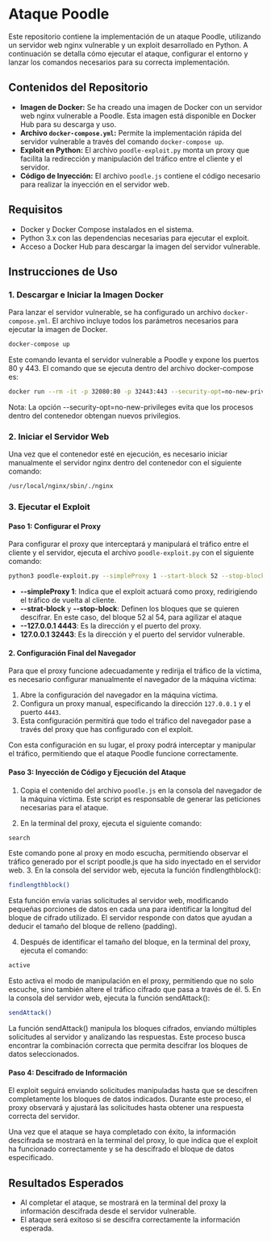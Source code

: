 # Ataque Poodle

Este repositorio contiene la implementación de un ataque Poodle, utilizando un servidor web nginx vulnerable y un exploit desarrollado en Python. A continuación se detalla cómo ejecutar el ataque, configurar el entorno y lanzar los comandos necesarios para su correcta implementación.

## Contenidos del Repositorio

- **Imagen de Docker:** Se ha creado una imagen de Docker con un servidor web nginx vulnerable a Poodle. Esta imagen está disponible en Docker Hub para su descarga y uso.
- **Archivo `docker-compose.yml`:** Permite la implementación rápida del servidor vulnerable a través del comando `docker-compose up`.
- **Exploit en Python:** El archivo `poodle-exploit.py` monta un proxy que facilita la redirección y manipulación del tráfico entre el cliente y el servidor.
- **Código de Inyección:** El archivo `poodle.js` contiene el código necesario para realizar la inyección en el servidor web.

## Requisitos

- Docker y Docker Compose instalados en el sistema.
- Python 3.x con las dependencias necesarias para ejecutar el exploit.
- Acceso a Docker Hub para descargar la imagen del servidor vulnerable.

## Instrucciones de Uso

### 1. Descargar e Iniciar la Imagen Docker

Para lanzar el servidor vulnerable, se ha configurado un archivo `docker-compose.yml`. El archivo incluye todos los parámetros necesarios para ejecutar la imagen de Docker. 

```bash
docker-compose up
```
Este comando levanta el servidor vulnerable a Poodle y expone los puertos 80 y 443. El comando que se ejecuta dentro del archivo docker-compose es:
```bash
docker run --rm -it -p 32080:80 -p 32443:443 --security-opt=no-new-privileges --name servidor servidor_nginx_ssl3
```
Nota: La opción --security-opt=no-new-privileges evita que los procesos dentro del contenedor obtengan nuevos privilegios.
### 2. Iniciar el Servidor Web

Una vez que el contenedor esté en ejecución, es necesario iniciar manualmente el servidor nginx dentro del contenedor con el siguiente comando:

```bash
/usr/local/nginx/sbin/./nginx
```
### 3. Ejecutar el Exploit

#### Paso 1: Configurar el Proxy

Para configurar el proxy que interceptará y manipulará el tráfico entre el cliente y el servidor, ejecuta el archivo `poodle-exploit.py` con el siguiente comando:

```bash
python3 poodle-exploit.py --simpleProxy 1 --start-block 52 --stop-block 54 127.0.0.1 4443 127.0.0.1 32443
```
- **--simpleProxy 1**: Indica que el exploit actuará como proxy, redirigiendo el tráfico de vuelta al cliente.
- **--strat-block** y **--stop-block**: Definen los bloques que se quieren descifrar. En este caso, del bloque 52 al 54, para agilizar el ataque
- **--127.0.0.1 4443**: Es la dirección y el puerto del proxy.
- **127.0.0.1 32443**: Es la dirección y el puerto del servidor vulnerable.
#### 2. Configuración Final del Navegador

Para que el proxy funcione adecuadamente y redirija el tráfico de la víctima, es necesario configurar manualmente el navegador de la máquina víctima:

1. Abre la configuración del navegador en la máquina víctima.
2. Configura un proxy manual, especificando la dirección `127.0.0.1` y el puerto `4443`.
3. Esta configuración permitirá que todo el tráfico del navegador pase a través del proxy que has configurado con el exploit.

Con esta configuración en su lugar, el proxy podrá interceptar y manipular el tráfico, permitiendo que el ataque Poodle funcione correctamente.
#### Paso 3: Inyección de Código y Ejecución del Ataque

1. Copia el contenido del archivo `poodle.js` en la consola del navegador de la máquina víctima. Este script es responsable de generar las peticiones necesarias para el ataque.

2. En la terminal del proxy, ejecuta el siguiente comando:

```bash
search
```
Este comando pone al proxy en modo escucha, permitiendo observar el tráfico generado por el script poodle.js que ha sido inyectado en el servidor web.
3. En la consola del servidor web, ejecuta la función findlengthblock():
```bash
findlengthblock()
```
Esta función envía varias solicitudes al servidor web, modificando pequeñas porciones de datos en cada una para identificar la longitud del bloque de cifrado utilizado. El servidor responde con datos que ayudan a deducir el tamaño del bloque de relleno (padding).

4. Después de identificar el tamaño del bloque, en la terminal del proxy, ejecuta el comando:
```bash
active
```
Esto activa el modo de manipulación en el proxy, permitiendo que no solo escuche, sino también altere el tráfico cifrado que pasa a través de él.
5. En la consola del servidor web, ejecuta la función sendAttack():
```bash
sendAttack()
```
La función sendAttack() manipula los bloques cifrados, enviando múltiples solicitudes al servidor y analizando las respuestas. Este proceso busca encontrar la combinación correcta que permita descifrar los bloques de datos seleccionados.
#### Paso 4: Descifrado de Información

El exploit seguirá enviando solicitudes manipuladas hasta que se descifren completamente los bloques de datos indicados. Durante este proceso, el proxy observará y ajustará las solicitudes hasta obtener una respuesta correcta del servidor.

Una vez que el ataque se haya completado con éxito, la información descifrada se mostrará en la terminal del proxy, lo que indica que el exploit ha funcionado correctamente y se ha descifrado el bloque de datos especificado.

## Resultados Esperados
- Al completar el ataque, se mostrará en la terminal del proxy la información descifrada desde el servidor vulnerable.
- El ataque será exitoso si se descifra correctamente la información esperada.
